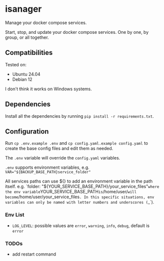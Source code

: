 # isanager

Manage your docker compose services.

Start, stop, and update your docker compose services. One by one, by group, or all together.

## Compatibilities

Tested on:
- Ubuntu 24.04
- Debian 12

I don't think it works on Windows systems.

## Dependencies

Install all the dependencies by running `pip install -r requirements.txt`.

## Configuration

Run `cp .env.example .env` and `cp config.yaml.example config.yaml` to create the base config files and edit them as needed.

The `.env` variable will override the `config.yaml` variables.

`.env` supports environment variables, e.g. `VAR="${BACKUP_BASE_PATH}service_folder"`

All services paths can use ${} to add an environment variable in the path itself. e.g. `folder: "${YOUR_SERVICE_BASE_PATH}/your_service_files"` where the env variable `YOUR_SERVICE_BASE_PATH` is `/home/user/` will become `/home/user/your_service_files`. In this specific situations, env variables can only be named with letter numbers and underscores (`_`).

### Env List

- `LOG_LEVEL`: possible values are `error`, `warning`, `info`, `debug`, default is `error`

### TODOs
- add restart command
